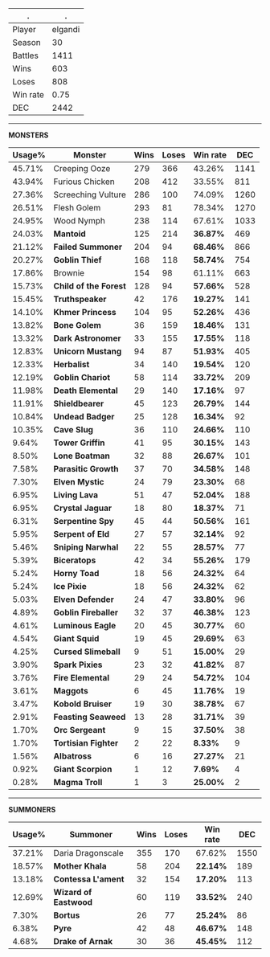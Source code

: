 .|.
|-|-
Player|elgandi
Season|30
Battles|1411
Wins|603
Loses|808
Win rate|0.75
DEC|2442

---
**MONSTERS**

Usage%|Monster|Wins|Loses|Win rate|DEC|
-|-|-|-|-|-|
45.71%|Creeping Ooze|279|366|43.26%|1141|
43.94%|Furious Chicken|208|412|33.55%|811|
27.36%|Screeching Vulture|286|100|74.09%|1260|
26.51%|Flesh Golem|293|81|78.34%|1270|
24.95%|Wood Nymph|238|114|67.61%|1033|
24.03%|**Mantoid**|125|214|**36.87%**|469|
21.12%|**Failed Summoner**|204|94|**68.46%**|866|
20.27%|**Goblin Thief**|168|118|**58.74%**|754|
17.86%|Brownie|154|98|61.11%|663|
15.73%|**Child of the Forest**|128|94|**57.66%**|528|
15.45%|**Truthspeaker**|42|176|**19.27%**|141|
14.10%|**Khmer Princess**|104|95|**52.26%**|436|
13.82%|**Bone Golem**|36|159|**18.46%**|131|
13.32%|**Dark Astronomer**|33|155|**17.55%**|118|
12.83%|**Unicorn Mustang**|94|87|**51.93%**|405|
12.33%|**Herbalist**|34|140|**19.54%**|120|
12.19%|**Goblin Chariot**|58|114|**33.72%**|209|
11.98%|**Death Elemental**|29|140|**17.16%**|97|
11.91%|**Shieldbearer**|45|123|**26.79%**|144|
10.84%|**Undead Badger**|25|128|**16.34%**|92|
10.35%|**Cave Slug**|36|110|**24.66%**|110|
9.64%|**Tower Griffin**|41|95|**30.15%**|143|
8.50%|**Lone Boatman**|32|88|**26.67%**|101|
7.58%|**Parasitic Growth**|37|70|**34.58%**|148|
7.30%|**Elven Mystic**|24|79|**23.30%**|68|
6.95%|**Living Lava**|51|47|**52.04%**|188|
6.95%|**Crystal Jaguar**|18|80|**18.37%**|71|
6.31%|**Serpentine Spy**|45|44|**50.56%**|161|
5.95%|**Serpent of Eld**|27|57|**32.14%**|92|
5.46%|**Sniping Narwhal**|22|55|**28.57%**|77|
5.39%|**Biceratops**|42|34|**55.26%**|179|
5.24%|**Horny Toad**|18|56|**24.32%**|64|
5.24%|**Ice Pixie**|18|56|**24.32%**|62|
5.03%|**Elven Defender**|24|47|**33.80%**|96|
4.89%|**Goblin Fireballer**|32|37|**46.38%**|123|
4.61%|**Luminous Eagle**|20|45|**30.77%**|60|
4.54%|**Giant Squid**|19|45|**29.69%**|63|
4.25%|**Cursed Slimeball**|9|51|**15.00%**|29|
3.90%|**Spark Pixies**|23|32|**41.82%**|87|
3.76%|**Fire Elemental**|29|24|**54.72%**|104|
3.61%|**Maggots**|6|45|**11.76%**|19|
3.47%|**Kobold Bruiser**|19|30|**38.78%**|67|
2.91%|**Feasting Seaweed**|13|28|**31.71%**|39|
1.70%|**Orc Sergeant**|9|15|**37.50%**|38|
1.70%|**Tortisian Fighter**|2|22|**8.33%**|9|
1.56%|**Albatross**|6|16|**27.27%**|21|
0.92%|**Giant Scorpion**|1|12|**7.69%**|4|
0.28%|**Magma Troll**|1|3|**25.00%**|2|

---
**SUMMONERS**

Usage%|Summoner|Wins|Loses|Win rate|DEC|
-|-|-|-|-|-|
37.21%|Daria Dragonscale|355|170|67.62%|1550|
18.57%|**Mother Khala**|58|204|**22.14%**|189|
13.18%|**Contessa L'ament**|32|154|**17.20%**|113|
12.69%|**Wizard of Eastwood**|60|119|**33.52%**|240|
7.30%|**Bortus**|26|77|**25.24%**|86|
6.38%|**Pyre**|42|48|**46.67%**|148|
4.68%|**Drake of Arnak**|30|36|**45.45%**|112|
